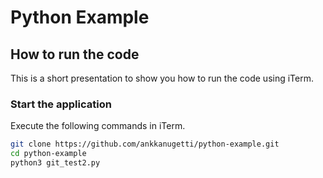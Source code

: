# Python Example

## How to run the code

This is a short presentation to show you how to run the code using iTerm.

### Start the application

Execute the following commands in iTerm.

```bash
git clone https://github.com/ankkanugetti/python-example.git 
cd python-example
python3 git_test2.py
```
